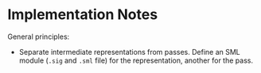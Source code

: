 # Implementation Notes

General principles:

- Separate intermediate representations from passes. Define an SML module
  (`.sig` and `.sml` file) for the representation, another for the pass.
